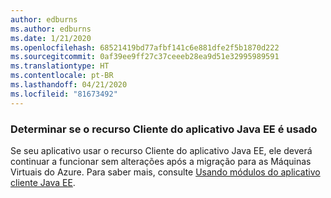```yaml
---
author: edburns
ms.author: edburns
ms.date: 1/21/2020
ms.openlocfilehash: 68521419bd77afbf141c6e881dfe2f5b1870d222
ms.sourcegitcommit: 0af39ee9ff27c37ceeeb28ea9d51e32995989591
ms.translationtype: HT
ms.contentlocale: pt-BR
ms.lasthandoff: 04/21/2020
ms.locfileid: "81673492"
---
```

### <a name="determine-whether-the-java-ee-application-client-feature-is-used"></a>Determinar se o recurso Cliente do aplicativo Java EE é usado

Se seu aplicativo usar o recurso Cliente do aplicativo Java EE, ele deverá continuar a funcionar sem alterações após a migração para as Máquinas Virtuais do Azure. Para saber mais, consulte [Usando módulos do aplicativo cliente Java EE](https://docs.oracle.com/en/middleware/fusion-middleware/weblogic-server/12.2.1.4/saclt/modules.html).
